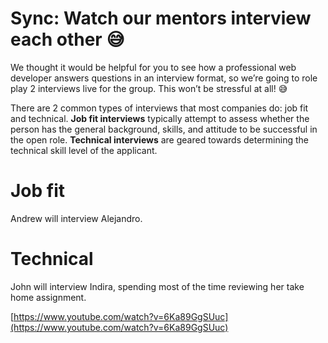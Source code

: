 # Sync: Watch our mentors interview each other 😅

We thought it would be helpful for you to see how a professional web developer answers questions in an interview format, so we’re going to role play 2 interviews live for the group. This won’t be stressful at all! 😅

There are 2 common types of interviews that most companies do: job fit and technical. **Job fit interviews** typically attempt to assess whether the person has the general background, skills, and attitude to be successful in the open role. **Technical interviews** are geared towards determining the technical skill level of the applicant.

# Job fit

Andrew will interview Alejandro.

# Technical

John will interview Indira, spending most of the time reviewing her take home assignment.

[https://www.youtube.com/watch?v=6Ka89GgSUuc](https://www.youtube.com/watch?v=6Ka89GgSUuc)
